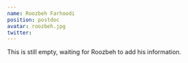 ```yaml
---
name: Roozbeh Farhoodi
position: postdoc
avatar: roozbeh.jpg
twitter:
---
```


This is still empty, waiting for Roozbeh to add his information.
